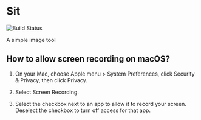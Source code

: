 # Sit

![Build Status](https://github.com/github/docs/actions/workflows/node.js.yml/badge.svg?branch=master)

A simple image tool

## How to allow screen recording on macOS?

1. On your Mac, choose Apple menu  > System Preferences, click Security & Privacy, then click Privacy.

2. Select Screen Recording.

3. Select the checkbox next to an app to allow it to record your screen.
   Deselect the checkbox to turn off access for that app.